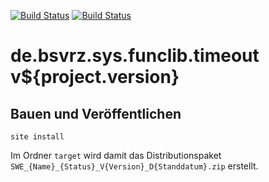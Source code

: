 [![Build Status](https://travis-ci.org/datenverteiler/de.bsvrz.sys.funclib.timeout.svg?branch=develop)](https://travis-ci.org/datenverteiler/de.bsvrz.sys.funclib.timeout)
[![Build Status](https://api.bintray.com/packages/datenverteiler/maven/de.bsvrz.sys.funclib.timeout/images/download.svg)](https://bintray.com/datenverteiler/maven/de.bsvrz.sys.funclib.timeout)

de.bsvrz.sys.funclib.timeout v${project.version}
===================================


Bauen und Veröffentlichen
-------------------------

    site install

Im Ordner `target` wird damit das Distributionspaket
`SWE_{Name}_{Status}_V{Version}_D{Standdatum}.zip` erstellt.

